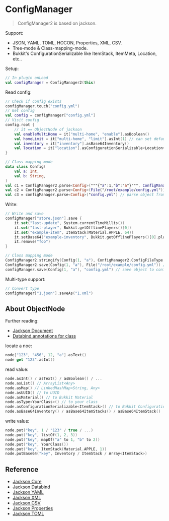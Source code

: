 # ConfigManager

> ConfigManager2 is based on jackson.

Support:

* JSON, YAML, TOML, HOCON, Properties, XML, CSV.
* Tree-mode & Class-mapping-mode.
* Bukkit's ConfigurationSerializable like ItemStack, ItemMeta, Location, etc..

Setup:

```kotlin
// In plugin onLoad
val configManager = ConfigManager2(this)
```

Read config:

```kotlin
// Check if config exists
configManager.touch("config.yml")
// Get config
val config = configManager["config.yml"]
// Visit config
config.root {
    // it == ObjectNode of jackson
    val enableMultiHome = it["multi-home", "enable"].asBoolean()
    val homeLimit = it["multi-home", "limit"].asInt(1) // can set default value
    val inventory = it["inventory"].asBase64Inventory()
    val location = it["location"].asConfigurationSerializable<Location>()
}

// Class mapping mode
data class Config(
    val a: Int,
    val b: String,
)
val c1 = ConfigManager2.parse<Config>("""{"a":1,"b":"a"}""", ConfigManager2.ConfigFileType.Json) // to object
val c2 = ConfigManager2.parse<Config>(File("/root/example/config.yml")) // parse object from file
val c3 = configManager.parse<Config>("config.yml") // parse object from config
```

Write:

```kotlin
// Write and save
configManager["store.json"].save {
    it.set("last-update", System.currentTimeMillis())
    it.set("last-player", Bukkit.getOfflinePlayers()[0])
    it.set("example-item", ItemStack(Material.APPLE, 64))
    it.setBase64("example-inventory", Bukkit.getOfflinePlayers()[0].player!!.inventory)
    it.remove("foo")
}

// Class mapping mode
ConfigManager2.stringify(Config(1, "a"), ConfigManager2.ConfigFileType.Json) // to string: {"a":1,"b":"a"}
ConfigManager2.save(Config(1, "a"), File("/root/example/config.yml")) // save object to file
configManager.save(Config(1, "a"), "config.yml") // save object to config
```

Multi-type support:

```kotlin
// Convert type
configManager["1.json"].saveAs("1.xml")
```

## About ObjectNode

Further reading:

- [Jackson Document](https://github.com/FasterXML/jackson-docs)
- [Databind annotations for class](https://stackabuse.com/definitive-guide-to-jackson-objectmapper-serialize-and-deserialize-java-objects/)

locate a noe:

```kotlin
node["123", "456", 12, "a"].asText()
node get "123".asInt()
```

read value:

```kotlin
node.asInt() / asText() / asBoolean() / ...
node.asList() // ArrayList<Any>
node.asMap() // LinkedHashMap<String, Any>
node.asUUID() // to UUID
node.asMaterial() // to Bukkit Material
node.asType<YourClass>() // to your class
node.asConfigurationSerializable<ItemStack>() // to Bukkit ConfigurationSerializable
node.asBase64Inventory() / asBase64ItemStacks() / asBase64ItemStack()
```

write value:

```kotlin
node.put("key", 1 / "123" / true / ...)
node.put("key", listOf(1, 2, 3))
node.put("key", mapOf("a" to 1, "b" to 2))
node.put("key", YourClass())
node.put("key", ItemStack(Material.APPLE, 1))
node.putBase64("key", Inventory / ItemStack / Array<ItemStack>)
```

## Reference

- [Jackson Core](https://github.com/FasterXML/jackson-core)
- [Jackson Databind](https://github.com/FasterXML/jackson-databind)
- [Jackson YAML](https://github.com/FasterXML/jackson-dataformats-text/tree/master/yaml)
- [Jackson XML](https://github.com/FasterXML/jackson-dataformat-xml)
- [Jackson CSV](https://github.com/FasterXML/jackson-dataformats-text/tree/master/csv)
- [Jackson Properties](https://github.com/FasterXML/jackson-dataformats-text/tree/master/properties)
- [Jackson TOML](https://github.com/FasterXML/jackson-dataformats-text/tree/2.13/toml)
